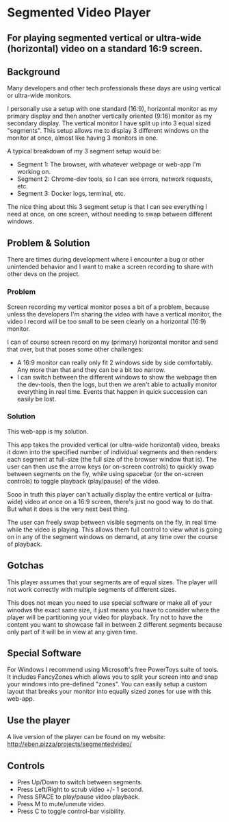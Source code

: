 # Segmented Video Player

## For playing segmented vertical or ultra-wide (horizontal) video on a standard 16:9 screen.

## Background

Many developers and other tech professionals these days are using vertical or ultra-wide monitors.

I personally use a setup with one standard (16:9), horizontal monitor as my primary display and then another vertically oriented (9:16) monitor as my secondary display. The vertical monitor I have split up into 3 equal sized "segments". This setup allows me to display 3 different windows on the monitor at once, almost like having 3 monitors in one.

A typical breakdown of my 3 segment setup would be:

- Segment 1: The browser, with whatever webpage or web-app I'm working on.
- Segment 2: Chrome-dev tools, so I can see errors, network requests, etc.
- Segment 3: Docker logs, terminal, etc.

The nice thing about this 3 segment setup is that I can see everything I need at once, on one screen, without needing to swap between different windows.

## Problem & Solution

There are times during development where I encounter a bug or other unintended behavior and I want to make a screen recording to share with other devs on the project.

### Problem

Screen recording my vertical monitor poses a bit of a problem, because unless the developers I'm sharing the video with have a vertical monitor, the video I record will be too small to be seen clearly on a horizontal (16:9) monitor.

I can of course screen record on my (primary) horizontal monitor and send that over, but that poses some other challenges:

- A 16:9 monitor can really only fit 2 windows side by side comfortably. Any more than that and they can be a bit too narrow.
- I can switch between the different windows to show the webpage then the dev-tools, then the logs, but then we aren't able to actually monitor everything in real time. Events that happen in quick succession can easily be lost.

### Solution

This web-app is my solution.

This app takes the provided vertical (or ultra-wide horizontal) video, breaks it down into the specified number of individual segments and then renders each segment at full-size (the full size of the browser window that is). The user can then use the arrow keys (or on-screen controls) to quickly swap between segments on the fly, while using spacebar (or the on-screen controls) to toggle playback (play/pause) of the video.

Sooo in truth this player can't actually display the entire vertical or (ultra-wide) video at once on a 16:9 screen, there's just no good way to do that. But what it does is the very next best thing.

The user can freely swap between visible segments on the fly, in real time while the video is playing. This allows them full control to view what is going on in any of the segment windows on demand, at any time over the course of playback.

## Gotchas

This player assumes that your segments are of equal sizes. The player will not work correctly with multiple segments of different sizes.

This does not mean you need to use special software or make all of your winodws the exact same size, it just means you have to consider where the player will be partitioning your video for playback. Try not to have the content you want to showcase fall in between 2 different segments because only part of it will be in view at any given time.

## Special Software

For Windows I recommend using Microsoft's free PowerToys suite of tools. It includes FancyZones which allows you to split your screen into and snap your windows into pre-defined "zones". You can easily setup a custom layout that breaks your monitor into equally sized zones for use with this web-app.

## Use the player

A live version of the player can be found on my website: http://eben.pizza/projects/segmentedvideo/

## Controls

- Pres Up/Down to switch between segments.
- Press Left/Right to scrub video +/- 1 second.
- Press SPACE to play/pause video playback.
- Press M to mute/unmute video.
- Press C to toggle control-bar visibility.
